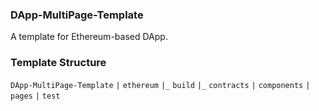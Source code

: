 ### DApp-MultiPage-Template ###
A template for Ethereum-based  DApp.

### Template Structure

`DApp-MultiPage-Template`
      `|`
      `ethereum`
        `|_` `build`
        `|_` `contracts`
      `|`
      `components`
      `|`
      `pages`
      `|`
      `test`
